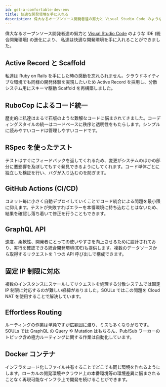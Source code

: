 ```yaml
---
id: get-a-comfortable-dev-env
title: 快適な開発環境を手に入れる
description: 偉大なるオープンソース開発者達の努力と Visual Studio Code のような IDE (統合開発環境) の進化により、私達は快適な開発環境を手に入れることができました。
---
```


偉大なるオープンソース開発者達の努力と [Visual Studio Code](https://code.visualstudio.com/) のような IDE (統合開発環境) の進化により、
私達は快適な開発環境を手に入れることができました。

## Active Record と Scaffold

私達は Ruby on Rails を手にした時の感動を忘れられません。クラウドネイティブな環境でも同様の開発体験を実現したいため Active Record を採用し、分散システム用にスキーマ駆動 Scaffold を再構築しました。

## RuboCop によるコード統一

歴史的に私達はまるで石版のような難解なコードに悩まされてきました。コーディングスタイルの統一はコードベースに秩序と透明性をもたらします。シンプルに読みやすいコードは管理しやすいコードです。

## RSpec を使ったテスト

テストはすぐにフィードバックを返してくれるため、変更がシステムのほかの部分に悪影響を及ぼしてもすぐ発見できるようにしてくれます。コード単体ごとに独立した検証を行い、バグが入り込むのを防ぎます。

## GitHub Actions (CI/CD)

コミット毎に小さく自動デプロイしていくことでコード統合による問題を最小限に抑えます。テストが失敗すればエラーを本番環境に持ち込むことはないため、結果を確認し落ち着いて修正を行うこともできます。

## GraphQL API

速度、柔軟性、開発者にとっての使いやすさを向上させるために設計されており、実行を確認できる統合開発環境(IDE)も提供します。複数のデータソースから取得するリクエストを 1 つの API 呼び出しで構成できます。

## 固定 IP 制限に対応

複数のインスタンスにスケールしてリクエストを処理する分散システムでは固定 IP 制限に対応するのが難しい経緯がありました。SOULs ではこの問題を Cloud NAT を使用することで解決しています。

## Effortless Routing

ルーティングの作業は単純ですが広範囲に渡り、ミスも多くなりがちです。SOULs では GraphQL の Query や Mutation はもちろん、Pub/Sub ワーカーのトピック含め極力ルーティングに関する作業は自動化しています。

## Docker コンテナ

インフラをコード化しファイル共有することでどこでも同じ環境を作れるようにします。ローカルの開発環境やクラウド上の本番環境等の環境差異に悩まされることなく再現可能なインフラ上で開発を続けることができます。
